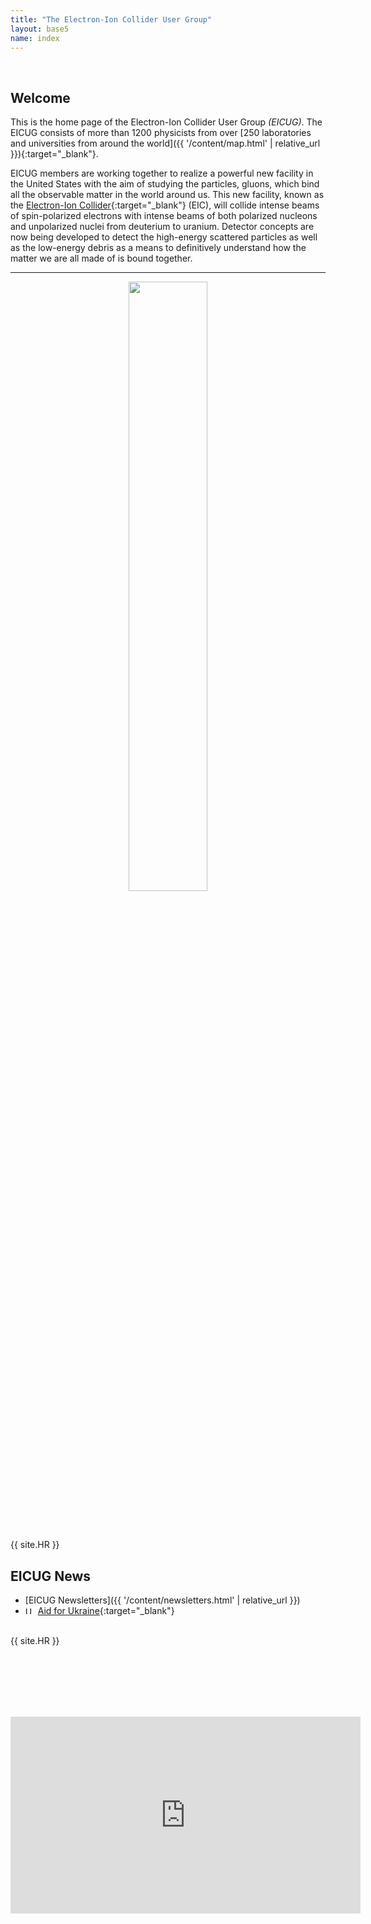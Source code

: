 ```yaml
---
title: "The Electron-Ion Collider User Group"
layout: base5
name: index
---
```


<br/>

## Welcome

This is the home page of the Electron-Ion Collider User Group *(EICUG)*.
The EICUG consists of more than 1200 physicists from over
[250 laboratories and universities from around the world]({{ '/content/map.html' | relative_url }}){:target="_blank"}.

EICUG members are working together to realize a powerful new facility in the
United States with the aim of studying the particles, gluons, which
bind all the observable matter in the world around us. This new facility, known as the
[Electron-Ion Collider](https://www.bnl.gov/eic/){:target="_blank"} (EIC),
will collide intense beams of spin-polarized electrons with intense
beams of both polarized nucleons and unpolarized nuclei
from deuterium to uranium. Detector concepts are now being
developed to detect the high-energy scattered particles as well
as the low-energy debris as a means to definitively understand
how the matter we are all made of is bound together.
<br/>

---

<div align="center">



<a href="https://www.stronginteractions.org/" target="_blank"><img width="50%" src="{{ '/assets/images/site/StrongInteractions_Logo.png' | relative_url }}"></a>
</div>

<br/><br/>

{{ site.HR }}

## EICUG News

* [EICUG Newsletters]({{ '/content/newsletters.html' | relative_url }})
* <img
  src="https://flagcdn.com/16x12/ua.png"
  srcset="https://flagcdn.com/32x24/ua.png 2x,
    https://flagcdn.com/48x36/ua.png 3x"
  width="16"
  height="12"
  alt="Ukraine">&nbsp;[Aid for Ukraine](https://docs.google.com/document/d/1VXZ0C0_xEEdu7e0TJxGboKTi4ATQpUTpaVc7iMgpJ84/edit){:target="_blank"}

<br/>
{{ site.HR }}

<br/><br/><br/><br/><br/>

<div align="center">
<iframe width="560" height="315" src="https://www.youtube.com/embed/G-9I0buDi4s" title="YouTube video player" frameborder="0" allow="accelerometer; autoplay; clipboard-write; encrypted-media; gyroscope; picture-in-picture" allowfullscreen></iframe>
</div>

<!-- div align="center">
<img src="{{ '/assets/images/site/ion-collision-xparent.png' | relative_url }}" id="grad1" width="60%">
</div -->

<br/>




<!-- EIC User Group Meeting in Warsaw will be moved from Warsaw to a different location. Warsaw Meeting will be in 2023. -->

<!-- br/>
<div align="center">
<img src="{{ '/assets/images/site/eic-yr-1.png' | relative_url }}" id="grad1" width="60%">
</div -->

<!-- div align="center"><img src="{{ '/assets/images/site/49899164917_eed03df6ee_w.jpg' | relative_url }}"> </div -->
